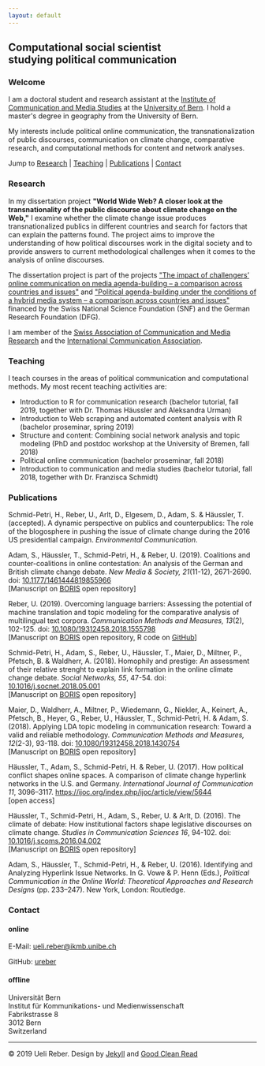 ```yaml
---
layout: default
---
```


## Computational social scientist<br>studying political communication

### Welcome

I am a doctoral student and research assistant at the [Institute of Communication and Media Studies](https://www.ikmb.unibe.ch/index_eng.html) at the [University of Bern](https://www.unibe.ch/index_eng.html). I hold a master's degree in geography from the University of Bern.

My interests include political online communication, the transnationalization of public discourses, communication on climate change, comparative research, and computational methods for content and network analyses.

Jump to [Research](#research) \| [Teaching](#teaching) \| [Publications](#publications) \| [Contact](#contact)

### <a name="research"></a>Research

In my dissertation project **"World Wide Web? A closer look at the transnationality of the public discourse about climate change on the Web,"** I examine whether the climate change issue produces transnationalized publics in different countries and search for factors that can explain the patterns found. The project aims to improve the understanding of how political discourses work in the digital society and to provide answers to current methodological challenges when it comes to the analysis of online discourses.

The dissertation project is part of the projects <a href="https://www.ikmb.unibe.ch/research/researchprojects/finished_research_projects/abgeschlossene_forschungsprojekte/the_impact_of_challengers_online_communication_on_media_agenda_building__a_comparison_across_countries_and_issues_2011_2014/index_eng.html" target="_blank">"The impact of challengers’ online communication on media agenda-building – a comparison across countries and issues"</a> and <a href="https://www.ikmb.unibe.ch/research/researchprojects/current_research_projects/current_research_projects/political_agenda_building_under_the_conditions_of_a_hybrid_media_system__a_comparison_across_countries_and_issues_2014_2017/index_eng.html" target="_blank">"Political agenda-building under the conditions of a hybrid media system – a comparison across countries and issues"</a> financed by the Swiss National Science Foundation (SNF) and the German Research Foundation (DFG).

I am member of the <a href="https://sgkm.ch/en/" target="_blank">Swiss Association of Communication and Media Research</a> and the <a href="https://www.icahdq.org/" target="_blank">International Communication Association</a>.

### <a name="teaching"></a>Teaching

I teach courses in the areas of political communication and computational methods. My most recent teaching activities are:

* Introduction to R for communication research (bachelor tutorial, fall 2019, together with Dr. Thomas Häussler and Aleksandra Urman)
* Introduction to Web scraping and automated content analysis with R (bachelor proseminar, spring 2019)
* Structure and content: Combining social network analysis and topic modeling (PhD and postdoc workshop at the University of Bremen, fall 2018)
* Political online communication (bachelor proseminar, fall 2018)
* Introduction to communication and media studies (bachelor tutorial, fall 2018, together with Dr. Franzisca Schmidt)

### <a name="publications"></a>Publications

Schmid-Petri, H., Reber, U., Arlt, D., Elgesem, D., Adam, S. & Häussler, T. (accepted). A dynamic perspective on publics and counterpublics: The role of the blogosphere in pushing the issue of climate change during the 2016 US presidential campaign. _Environmental Communication_.

Adam, S., Häussler, T., Schmid-Petri, H., & Reber, U. (2019). Coalitions and counter-coalitions in online contestation: An analysis of the German and British climate change debate. _New Media & Society, 21_(11-12), 2671-2690. doi: <a href="https://doi.org/10.1177/1461444819855966" target="_blank">10.1177/1461444819855966</a><br>
\[Manuscript on <a href="https://boris.unibe.ch/133189/" target="_blank">BORIS</a> open repository\]

Reber, U. (2019). Overcoming language barriers: Assessing the potential of machine translation and topic modeling for the comparative analysis of multilingual text corpora. _Communication Methods and Measures, 13_(2), 102-125. doi: <a href="https://doi.org/10.1080/19312458.2018.1555798" target="_blank">10.1080/19312458.2018.1555798</a><br>
\[Manuscript on <a href="https://boris.unibe.ch/131398/" target="_blank">BORIS</a> open repository, R code on <a href="https://github.com/ureber/mt-paper" target="_blank">GitHub</a>\]

Schmid-Petri, H., Adam, S., Reber, U., Häussler, T., Maier, D., Miltner, P., Pfetsch, B. & Waldherr, A. (2018). Homophily and prestige: An assessment of their relative strenght to explain link formation in the online climate change debate. _Social Networks, 55_, 47-54. doi: <a href="https://doi.org/10.1016/j.socnet.2018.05.001" target="_blank">10.1016/j.socnet.2018.05.001</a><br>
\[Manuscript on <a href="https://boris.unibe.ch/116636/" target="_blank">BORIS</a> open repository\]

Maier, D., Waldherr, A., Miltner, P., Wiedemann, G., Niekler, A., Keinert, A., Pfetsch, B., Heyer, G., Reber, U., Häussler, T., Schmid-Petri, H. & Adam, S. (2018). Applying LDA topic modeling in communication research: Toward a valid and reliable methodology. _Communication Methods and Measures, 12_(2-3), 93-118. doi: <a href="https://doi.org/10.1080/19312458.2018.1430754" target="_blank">10.1080/19312458.2018.1430754</a><br>
\[Manuscript on <a href="https://boris.unibe.ch/112835/" target="_blank">BORIS</a> open repository\]

Häussler, T., Adam, S., Schmid-Petri, H. & Reber, U. (2017). How political conflict shapes online spaces. A comparison of climate change hyperlink networks in the U.S. and Germany. _International Journal of Communication 11_, 3096–3117. <a href="https://ijoc.org/index.php/ijoc/article/view/5644" target="_blank">https://ijoc.org/index.php/ijoc/article/view/5644</a><br>
\[open access\]

Häussler, T., Schmid-Petri, H., Adam, S., Reber, U. & Arlt, D. (2016). The climate of debate: How institutional factors shape legislative discourses on climate change. _Studies in Communication Sciences 16_, 94-102. doi: <a href="https://doi.org/10.1016/j.scoms.2016.04.002" target="_blank">10.1016/j.scoms.2016.04.002</a><br>
\[Manuscript on <a href="https://boris.unibe.ch/112839/" target="_blank">BORIS</a> open repository\]

Adam, S., Häussler, T., Schmid-Petri, H., & Reber, U. (2016). Identifying and Analyzing Hyperlink Issue Networks. In G. Vowe & P. Henn (Eds.), _Political Communication in the Online World: Theoretical Approaches and Research Designs_ (pp. 233–247). New York, London: Routledge.

### <a name="contact"></a>Contact

#### online

E-Mail: [ueli.reber@ikmb.unibe.ch](mailto:ueli.reber@ikmb.unibe.ch)

GitHub: <a href="https://github.com/ureber" target="_blank">ureber</a>

#### offline 

Universität Bern<br>
Institut für Kommunikations- und Medienwissenschaft<br>
Fabrikstrasse 8<br>
3012 Bern<br>
Switzerland

<hr>

<cred>© 2019 Ueli Reber. Design by <a href="https://jekyllrb.com/" target="_blank">Jekyll</a> and <a href="https://github.com/adueck/good-clean-read" target="_blank">Good Clean Read</a></cred>



